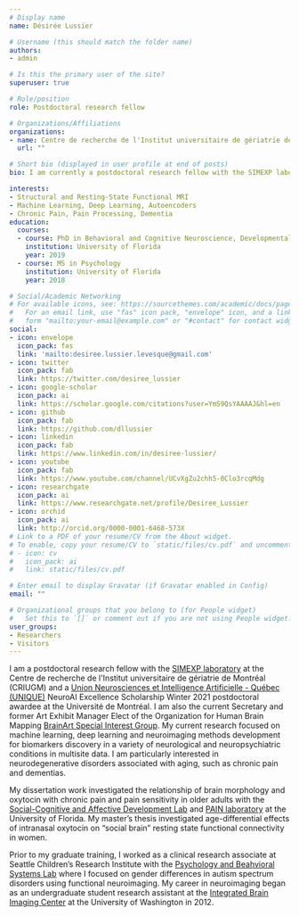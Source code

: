 ```yaml
---
# Display name
name: Désirée Lussier

# Username (this should match the folder name)
authors:
- admin

# Is this the primary user of the site?
superuser: true

# Role/position
role: Postdoctoral research fellow

# Organizations/Affiliations
organizations:
- name: Centre de recherche de l'Institut universitaire de gériatrie de Montréal (CRIUGM), Université de Montréal
  url: ""

# Short bio (displayed in user profile at end of posts)
bio: I am currently a postdoctoral research fellow with the SIMEXP laboratory at the Centre de recherche de l'Institut universitaire de gériatrie de Montréal (CRIUGM), Université de Montréal. 

interests:
- Structural and Resting-State Functional MRI
- Machine Learning, Deep Learning, Autoencoders
- Chronic Pain, Pain Processing, Dementia
education:
  courses:
  - course: PhD in Behavioral and Cognitive Neuroscience, Developmental Psychology (dual specialization)
    institution: University of Florida
    year: 2019
  - course: MS in Psychology
    institution: University of Florida
    year: 2018

# Social/Academic Networking
# For available icons, see: https://sourcethemes.com/academic/docs/page-builder/#icons
#   For an email link, use "fas" icon pack, "envelope" icon, and a link in the
#   form "mailto:your-email@example.com" or "#contact" for contact widget.
social:
- icon: envelope
  icon_pack: fas
  link: 'mailto:desiree.lussier.levesque@gmail.com'
- icon: twitter
  icon_pack: fab
  link: https://twitter.com/desiree_lussier
- icon: google-scholar
  icon_pack: ai
  link: https://scholar.google.com/citations?user=YmS9QsYAAAAJ&hl=en
- icon: github
  icon_pack: fab
  link: https://github.com/dllussier
- icon: linkedin
  icon_pack: fab
  link: https://www.linkedin.com/in/desiree-lussier/
- icon: youtube
  icon_pack: fab
  link: https://www.youtube.com/channel/UCvXgZu2chh5-0Clo3rcqMdg  
- icon: researchgate
  icon_pack: ai
  link: https://www.researchgate.net/profile/Desiree_Lussier
- icon: orchid
  icon_pack: ai
  link: http://orcid.org/0000-0001-6468-573X
# Link to a PDF of your resume/CV from the About widget.
# To enable, copy your resume/CV to `static/files/cv.pdf` and uncomment the lines below.
# - icon: cv
#   icon_pack: ai
#   link: static/files/cv.pdf

# Enter email to display Gravatar (if Gravatar enabled in Config)
email: ""

# Organizational groups that you belong to (for People widget)
#   Set this to `[]` or comment out if you are not using People widget.
user_groups:
- Researchers
- Visitors
---
```


I am a postdoctoral research fellow with the [SIMEXP laboratory](https://simexp.github.io/lab-website/) at the Centre de recherche de l'Institut universitaire de gériatrie de Montréal (CRIUGM) and a [Union Neurosciences et Intelligence Artificielle - Québec (UNIQUE)](https://www.unique.quebec/) NeuroAI Excellence Scholarship Winter 2021 postdoctoral awardee at the Université de Montréal. I am also the current Secretary and former Art Exhibit Manager Elect of the Organization for Human Brain Mapping [BrainArt Special Interest Group](https://ohbm-brainart.github.io/). My current research focused on machine learning, deep learning and neuroimaging methods development for biomarkers discovery in a variety of neurological and neuropsychiatric conditions in multisite data. I am particularly interested in neurodegenerative disorders associated with aging, such as chronic pain and dementias. 

My dissertation work investigated the relationship of brain morphology and oxytocin with chronic pain and pain sensitivity in older adults with the [Social-Cognitive and Affective Development Lab](https://ebnerlab.psych.ufl.edu/) and [PAIN laboratory](https://cruz-almeida-lab.dental.ufl.edu/) at the University of Florida. My master’s thesis investigated age-differential effects of intranasal oxytocin on “social brain” resting state functional connectivity in women. 

Prior to my graduate training, I worked as a clinical research associate at Seattle Children’s Research Institute with the [Psychology and Beahvioral Systems Lab](http://depts.washington.edu/pbslab/wordpress/) where I focused on gender differences in autism spectrum disorders using functional neuroimaging. My career in neuroimaging began as an undergraduate student research assistant at the [Integrated Brain Imaging Center](http://ibic.washington.edu/#&panel1-1) at the University of Washington in 2012.
